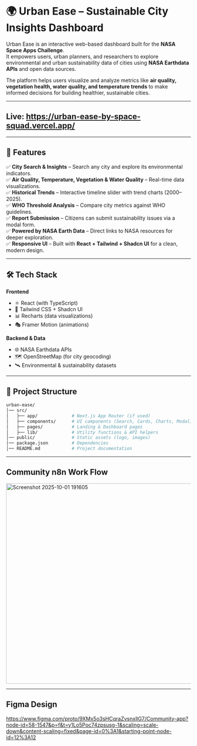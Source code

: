 # 🌍 Urban Ease – Sustainable City Insights Dashboard  

Urban Ease is an interactive web-based dashboard built for the **NASA Space Apps Challenge**.  
It empowers users, urban planners, and researchers to explore environmental and urban sustainability data of cities using **NASA Earthdata APIs** and open data sources.  

The platform helps users visualize and analyze metrics like **air quality, vegetation health, water quality, and temperature trends** to make informed decisions for building healthier, sustainable cities.  

---

## Live: https://urban-ease-by-space-squad.vercel.app/

---

## 🚀 Features  

✅ **City Search & Insights** – Search any city and explore its environmental indicators.  
✅ **Air Quality, Temperature, Vegetation & Water Quality** – Real-time data visualizations.  
✅ **Historical Trends** – Interactive timeline slider with trend charts (2000–2025).  
✅ **WHO Threshold Analysis** – Compare city metrics against WHO guidelines.  
✅ **Report Submission** – Citizens can submit sustainability issues via a modal form.  
✅ **Powered by NASA Earth Data** – Direct links to NASA resources for deeper exploration.  
✅ **Responsive UI** – Built with **React + Tailwind + Shadcn UI** for a clean, modern design.  

---

## 🛠️ Tech Stack  

**Frontend**  
- ⚛️ React (with TypeScript)  
- 🎨 Tailwind CSS + Shadcn UI  
- 📊 Recharts (data visualizations)  
- 🎭 Framer Motion (animations)  

**Backend & Data**  
- 🌐 NASA Earthdata APIs  
- 🗺️ OpenStreetMap (for city geocoding)  
- 🛰️ Environmental & sustainability datasets  

---

## 📂 Project Structure  

```bash
urban-ease/
│── src/
│   ├── app/             # Next.js App Router (if used)
│   ├── components/      # UI components (Search, Cards, Charts, Modal)
│   ├── pages/           # Landing & Dashboard pages
│   ├── lib/             # Utility functions & API helpers
│── public/              # Static assets (logo, images)
│── package.json         # Dependencies
│── README.md            # Project documentation

```
----

## Community n8n Work Flow

<img width="1639" height="547" alt="Screenshot 2025-10-01 191605" src="https://github.com/user-attachments/assets/29bd47e1-e31b-4dfd-8010-b87c0116c27b" />

----

## Figma Design
https://www.figma.com/proto/9XMx5o3sHCqraZvsnxllG7/Community-app?node-id=58-1547&p=f&t=y1Lo5Poc74zpsusg-1&scaling=scale-down&content-scaling=fixed&page-id=0%3A1&starting-point-node-id=12%3A12



